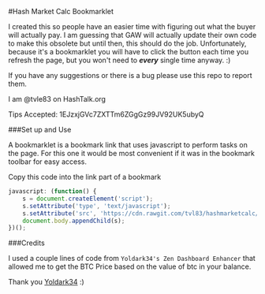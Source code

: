 #Hash Market Calc Bookmarklet

I created this so people have an easier time with figuring out what the buyer will actually pay. I am guessing that GAW will actually update their own code to make this obsolete but until then, this should do the job. Unfortunately, because it's a bookmarklet you will have to click the button each time you refresh the page, but you won't need to __*every*__ single time anyway. :) 
 
If you have any suggestions or there is a bug please use this repo to report them.

I am @tvle83 on HashTalk.org

Tips Accepted: 1EJzxjGVc7ZXTTm6ZGgGz99JV92UK5ubyQ

###Set up and Use

A bookmarklet is a bookmark link that uses javascript to perform tasks on the page. For this one it would be most convenient if it was in the bookmark toolbar for easy access.

Copy this code into the link part of a bookmark
```js
javascript: (function() {
    s = document.createElement('script');
    s.setAttribute('type', 'text/javascript');
    s.setAttribute('src', 'https://cdn.rawgit.com/tvl83/hashmarketcalc/v1.0.1/hashmarketcalc.js');
    document.body.appendChild(s);
})();
```

###Credits

I used a couple lines of code from `Yoldark34's Zen Dashboard Enhancer` that allowed me to get the BTC Price based on the value of btc in your balance.

Thank you [Yoldark34](https://github.com/Yoldark34) :) 
